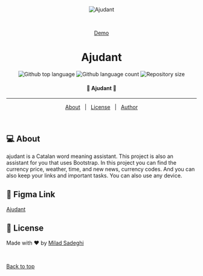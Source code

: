 <div align="center" id="top"> 
  <img src="https://s4.uupload.ir/files/pageshot_of_39_assistent_39_2021-09-27-1742_39_24_ih4a.png" alt="Ajudant" />

  &#xa0;

  <a href="https://miladsadeghi.github.io/Ajudant/">Demo</a>
</div>

<h1 align="center">Ajudant</h1>

<p align="center">
  <img alt="Github top language" src="https://img.shields.io/github/languages/top/MiladSadeghi/ajudant?color=56BEB8">

  <img alt="Github language count" src="https://img.shields.io/github/languages/count/MiladSadeghi/ajudant?color=56BEB8">

  <img alt="Repository size" src="https://img.shields.io/github/repo-size/MiladSadeghi/ajudant?color=56BEB8">
</p>

<!-- Status -->

<h4 align="center"> 
	🚀  Ajudant  🚀
</h4> 

<hr>

<p align="center">
  <a href="#dart-about">About</a> &#xa0; | &#xa0; 
  <a href="#memo-license">License</a> &#xa0; | &#xa0;
  <a href="https://github.com/MiladSadeghi" target="_blank">Author</a>
</p>

<br>

## &#128187; About ##

ajudant is a Catalan word meaning assistant. This project is also an assistant for you that uses Bootstrap. In this project you can find the currency price, weather, time, and new news, currency codes. And you can also keep your links and important tasks. You can also use any device.

## :dart: Figma Link ##

<a href="https://www.figma.com/file/HWtKywm8LGXrEBAVT7KEbC/Ajudant?node-id=2%3A25">Ajudant</a>

## :memo: License ##
Made with :heart: by <a href="https://github.com/MiladSadeghi" target="_blank">Milad Sadeghi</a>

&#xa0;

<a href="#top">Back to top</a>
